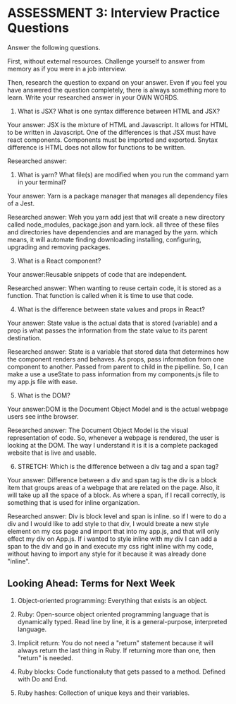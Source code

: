 # ASSESSMENT 3: Interview Practice Questions

Answer the following questions.

First, without external resources. Challenge yourself to answer from memory as if you were in a job interview.

Then, research the question to expand on your answer. Even if you feel you have answered the question completely, there is always something more to learn. Write your researched answer in your OWN WORDS.

1. What is JSX? What is one syntax difference between HTML and JSX?

Your answer: JSX is the mixture of HTML and Javascript. It allows for HTML to be written in Javascript. One of the differences is that JSX must have react components. Components must be imported and exported. Snytax difference is HTML does not allow for functions to be written.

Researched answer:

1. What is yarn? What file(s) are modified when you run the command yarn in your terminal?

Your answer: Yarn is a package manager that manages all dependency files of a Jest.

Researched answer: Weh you yarn add jest that will create a new directory called node_modules, package.json and yarn.lock. all three of these files and directories have dependencies and are managed by the yarn. which means, it will automate finding downloading installing, configuring, upgrading and removing packages.

3. What is a React component?

Your answer:Reusable snippets of code that are independent.

Researched answer: When wanting to reuse certain code, it is stored as a function. That function is called when it is time to use that code.

4. What is the difference between state values and props in React?

Your answer: State value is the actual data that is stored (variable) and a prop is what passes the information from the state value to its parent destination.

Researched answer: State is a variable that stored data that determines how the component renders and behaves. As props, pass information from one component to another. Passed from parent to child in the pipelline. So, I can make a use a useState to pass information from my components.js file to my app.js file with ease.

5. What is the DOM?

Your answer:DOM is the Document Object Model and is the actual webpage users see inthe browser.

Researched answer: The Document Object Model is the visual representation of code. So, whenever a webpage is rendered, the user is looking at the DOM. The way I understand it is it is a complete packaged website that is live and usable.

6. STRETCH: Which is the difference between a div tag and a span tag?

Your answer: Difference between a div and span tag is the div is a block item that groups areas of a webpage that are related on the page. Also, it will take up all the space of a block. As where a span, if I recall correctly, is something that is used for inline organization.

Researched answer: Div is block level and span is inline. so if I were to do a div and I would like to add style to that div, I would breate a new style element on my css page and import that into my app.js, and that will only effect my div on App.js. If i wanted to style inline with my div I can add a span to the div and go in and execute my css right inline with my code, without having to import any style for it because it was already done "inline".

## Looking Ahead: Terms for Next Week

1. Object-oriented programming: Everything that exists is an object.

2. Ruby: Open-source object oriented programming language that is dynamically typed. Read line by line, it is a general-purpose, interpreted language.

3. Implicit return: You do not need a "return" statement because it will always return the last thing in Ruby. If returning more than one, then "return" is needed.

4. Ruby blocks: Code functionaluty that gets passed to a method. Defined with Do and End.

5. Ruby hashes: Collection of unique keys and their variables.
